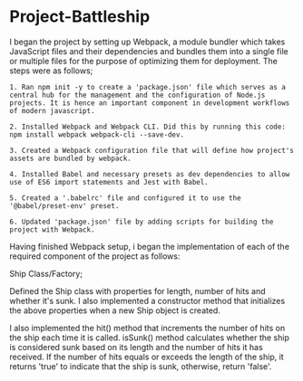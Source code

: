 # Project-Battleship

I began the project by setting up Webpack, a module bundler which takes JavaScript files and their dependencies and bundles them into a single file or multiple files for the purpose of optimizing them for deployment. The steps were as follows;

    1. Ran npm init -y to create a 'package.json' file which serves as a central hub for the management and the configuration of Node.js projects. It is hence an important component in development workflows of modern javascript. 
    
    2. Installed Webpack and Webpack CLI. Did this by running this code: npm install webpack webpack-cli --save-dev.

    3. Created a Webpack configuration file that will define how project's assets are bundled by webpack.

    4. Installed Babel and necessary presets as dev dependencies to allow use of ES6 import statements and Jest with Babel.

    5. Created a '.babelrc' file and configured it to use the '@babel/preset-env' preset.

    6. Updated 'package.json' file by adding scripts for building the project with Webpack.

Having finished Webpack setup, i began the implementation of each of the required component of the project as follows: 

Ship Class/Factory;

Defined the Ship class with properties for length, number of hits and whether it's sunk. I also implemented a constructor method that initializes the above properties when a new Ship object is created. 

I also implemented the hit() method that increments the number of hits on the ship each time it is called. isSunk() method calculates whether the ship is considered sunk based on its length and the number of hits it has received. If the number of hits equals or exceeds the length of the ship, it returns 'true' to indicate that the ship is sunk, otherwise, return 'false'. 
